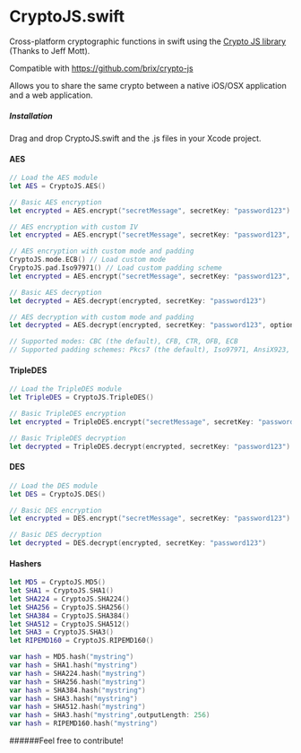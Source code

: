 # CryptoJS.swift
Cross-platform cryptographic functions in swift using the [Crypto JS library](https://github.com/brix/crypto-js) (Thanks to Jeff Mott).

Compatible with https://github.com/brix/crypto-js

Allows you to share the same crypto between a native iOS/OSX application and a web application.

##### Installation

Drag and drop CryptoJS.swift and the .js files in your Xcode project.

#### AES

```swift
// Load the AES module
let AES = CryptoJS.AES()

// Basic AES encryption
let encrypted = AES.encrypt("secretMessage", secretKey: "password123")

// AES encryption with custom IV
let encrypted = AES.encrypt("secretMessage", secretKey: "password123", options:["iv":123])

// AES encryption with custom mode and padding
CryptoJS.mode.ECB() // Load custom mode
CryptoJS.pad.Iso97971() // Load custom padding scheme
let encrypted = AES.encrypt("secretMessage", secretKey: "password123", options:[ "mode": CryptoJS.mode().ECB, "padding": CryptoJS.pad().Iso97971 ])

// Basic AES decryption
let decrypted = AES.decrypt(encrypted, secretKey: "password123")

// AES decryption with custom mode and padding
let decrypted = AES.decrypt(encrypted, secretKey: "password123", options:[ "mode": CryptoJS.mode().ECB, "padding": CryptoJS.pad().Iso97971 ])

// Supported modes: CBC (the default), CFB, CTR, OFB, ECB
// Supported padding schemes: Pkcs7 (the default), Iso97971, AnsiX923, Iso10126, ZeroPadding, NoPadding
```

#### TripleDES

```swift
// Load the TripleDES module
let TripleDES = CryptoJS.TripleDES()

// Basic TripleDES encryption
let encrypted = TripleDES.encrypt("secretMessage", secretKey: "password123")

// Basic TripleDES decryption
let decrypted = TripleDES.decrypt(encrypted, secretKey: "password123")
```

#### DES

```swift
// Load the DES module
let DES = CryptoJS.DES()

// Basic DES encryption
let encrypted = DES.encrypt("secretMessage", secretKey: "password123")

// Basic DES decryption
let decrypted = DES.decrypt(encrypted, secretKey: "password123")
```

#### Hashers

```swift
let MD5 = CryptoJS.MD5()
let SHA1 = CryptoJS.SHA1()
let SHA224 = CryptoJS.SHA224()
let SHA256 = CryptoJS.SHA256()
let SHA384 = CryptoJS.SHA384()
let SHA512 = CryptoJS.SHA512()
let SHA3 = CryptoJS.SHA3()
let RIPEMD160 = CryptoJS.RIPEMD160()

var hash = MD5.hash("mystring")
var hash = SHA1.hash("mystring")
var hash = SHA224.hash("mystring")
var hash = SHA256.hash("mystring")
var hash = SHA384.hash("mystring")
var hash = SHA3.hash("mystring")
var hash = SHA512.hash("mystring")
var hash = SHA3.hash("mystring",outputLength: 256)
var hash = RIPEMD160.hash("mystring")
```

######Feel free to contribute!
